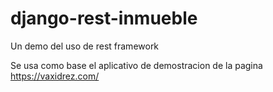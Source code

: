 # django-rest-inmueble
Un demo del uso de rest framework

Se usa como base el aplicativo de demostracion de la pagina https://vaxidrez.com/
